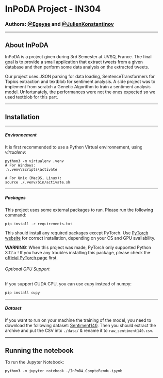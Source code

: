 # InPoDA Project - IN304

### Authors: [@Egeyae](https://github.com/Egeyae) and [@JulienKonstantinov](https://github.com/JulienKonstantinov)

---

## About InPoDA

InPoDA is a project given during 3rd Semester at UVSQ, France.
The final goal is to provide a small application that extract tweets from a given database and then perform some data analysis on the extracted tweets.

Our project uses JSON parsing for data loading, SentenceTransformers for Topics extraction and textblob for sentiment analysis.
A side project was to implement from scratch a Genetic Algorithm to train a sentiment analysis model.
Unfortunately, the performances were not the ones expected so we used textblob for this part.

---

## Installation

---
##### Environnement
It is first recommended to use a Python Virtual environnement, using *virtualenv*:
```shell
python3 -m virtualenv .venv
# For Windows:
.\.venv\Scripts\activate

# For Unix (MacOS, Linux):
source ./.venv/bin/activate.sh
```
---
##### Packages
This project uses some external packages to run. Please run the following command:
```shell
pip install -r requirements.txt
```
This should install any required packages except PyTorch. 
Use [PyTorch website](https://pytorch.org/get-started/locally/) for correct installation, depending on your OS and GPU availability.

**WARNING:** When this project was made, PyTorch only supported Python 3.12.x ! If you have any troubles installing this package, please check the [official PyTorch page](https://pytorch.org/get-started/locally/) first.

###### Optional GPU Support
If you support CUDA GPU, you can use cupy instead of numpy:
```shell
pip install cupy
```

---
##### Dataset
If you want to run on your machine the training of the model, you need to download the following dataset: [Sentiment140](https://www.kaggle.com/datasets/kazanova/sentiment140).
Then you should extract the archive and put the CSV into `./data/` & rename it to `raw_sentiment140.csv`.

---

## Running the notebook
To run the Jupyter Notebook:
```shell
python3 -m jupyter notebook ./InPoDA_CompteRendu.ipynb
```